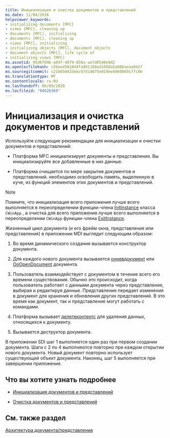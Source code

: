 ```yaml
---
title: Инициализация и очистка документов и представлений
ms.date: 11/04/2016
helpviewer_keywords:
- initializing documents [MFC]
- views [MFC], cleaning up
- documents [MFC], initializing
- documents [MFC], cleaning up
- views [MFC], initializing
- initializing objects [MFC], document objects
- document objects [MFC], life cycle of
- initializing views [MFC]
ms.assetid: 95d6f09b-a047-4079-856a-ae7d0548e9d2
ms.openlocfilehash: c5beed5618d4fa991160ad1688a5a686aeaa842f
ms.sourcegitcommit: c21b05042debc97d14875e019ee9d698691ffc0b
ms.translationtype: MT
ms.contentlocale: ru-RU
ms.lasthandoff: 06/09/2020
ms.locfileid: "84626369"
---
```

# <a name="initializing-and-cleaning-up-documents-and-views"></a>Инициализация и очистка документов и представлений

Используйте следующие рекомендации для инициализации и очистки документов и представлений:

- Платформа MFC инициализирует документы и представления. Вы инициализируйте все добавленные в них данные.

- Платформа очищается по мере закрытия документов и представлений. необходимо освободить память, выделенную в куче, из функций элементов этих документов и представлений.

> [!NOTE]
> Помните, что инициализация всего приложения лучше всего выполняется в переопределении функции-члена [InitInstance](reference/cwinapp-class.md#initinstance) класса `CWinApp` , а очистка для всего приложения лучше всего выполняется в переопределении `CWinApp` функции-члена [ExitInstance](reference/cwinapp-class.md#exitinstance).

Жизненный цикл документа (и его фрейм окна, представления или представления) в приложении MDI выглядит следующим образом:

1. Во время динамического создания вызывается конструктор документа.

1. Для каждого нового документа вызывается [онневдокумент](reference/cdocument-class.md#onnewdocument) или [OnOpenDocument](reference/cdocument-class.md#onopendocument) документа.

1. Пользователь взаимодействует с документом в течение всего его времени существования. Обычно это происходит, когда пользователь работает с данными документа через представление, выбирая и редактируя данные. Представление передает изменения в документ для хранения и обновления других представлений. В это время как документ, так и представление могут работать с командами.

1. Платформа вызывает [делетеконтентс](reference/cdocument-class.md#deletecontents) для удаления данных, относящихся к документу.

1. Вызывается деструктор документа.

В приложении SDI шаг 1 выполняется один раз при первом создании документа. Шаги с 2 по 4 выполняются повторно при каждом открытии нового документа. Новый документ повторно использует существующий объект документа. Наконец, шаг 5 выполняется при завершении приложения.

## <a name="what-do-you-want-to-know-more-about"></a>Что вы хотите узнать подробнее

- [Инициализация документов и представлений](initializing-documents-and-views.md)

- [Очистка документов и представлений](cleaning-up-documents-and-views.md)

## <a name="see-also"></a>См. также раздел

[Архитектура документа/представления](document-view-architecture.md)

